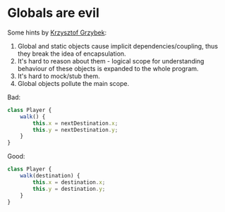 # Globals are evil

Some hints by [Krzysztof Grzybek](https://github.com/krzysztof-grzybek):

1. Global and static objects cause implicit dependencies/coupling, thus they break the idea of encapsulation.
2. It's hard to reason about them - logical scope for understanding behaviour of these objects is expanded to the whole program.
3. It's hard to mock/stub them.
4. Global objects pollute the main scope.

Bad:
```javascript
class Player {
    walk() {
        this.x = nextDestination.x;
        this.y = nextDestination.y;
    }
}
```

Good:
```javascript
class Player {
    walk(destination) {
        this.x = destination.x;
        this.y = destination.y;
    }
}
```
